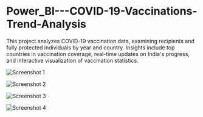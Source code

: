 # Power_BI---COVID-19-Vaccinations-Trend-Analysis
This project analyzes COVID-19 vaccination data, examining recipients and fully protected individuals by year and country. Insights include top countries in vaccination coverage, real-time updates on India's progress, and interactive visualization of vaccination statistics.

![Screenshot 1](https://github.com/TheRonnie/Power_BI---COVID-19-Vaccinations-Trend-Analysis/assets/98576788/09524ca9-4fae-473f-8cb7-f1a3f384d1fd)

![Screenshot 2](https://github.com/TheRonnie/Power_BI---COVID-19-Vaccinations-Trend-Analysis/assets/98576788/106c9764-0ccb-4bd4-a7d6-18ddcaedf8b6)

![Screenshot 3](https://github.com/TheRonnie/Power_BI---COVID-19-Vaccinations-Trend-Analysis/assets/98576788/ddb14edb-d955-4ef0-b3f2-14d79fda0a1b)

![Screenshot 4](https://github.com/TheRonnie/Power_BI---COVID-19-Vaccinations-Trend-Analysis/assets/98576788/cd9c9ed4-68bc-49d6-84cf-96c7cba18abe)
